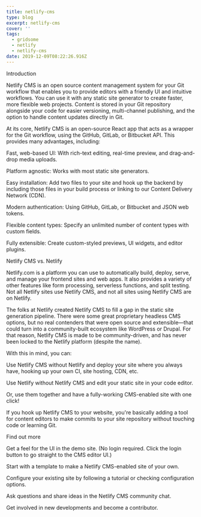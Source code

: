 ```yaml
---
title: netlify-cms
type: blog
excerpt: netlify-cms
cover: ''
tags:
  - gridsome
  - netlify
  - netlify-cms
date: 2019-12-09T08:22:26.916Z
---
```

Introduction

Netlify CMS is an open source content management system for your Git workflow that enables you to provide editors with a friendly UI and intuitive workflows. You can use it with any static site generator to create faster, more flexible web projects. Content is stored in your Git repository alongside your code for easier versioning, multi-channel publishing, and the option to handle content updates directly in Git.



At its core, Netlify CMS is an open-source React app that acts as a wrapper for the Git workflow, using the GitHub, GitLab, or Bitbucket API. This provides many advantages, including:



Fast, web-based UI: With rich-text editing, real-time preview, and drag-and-drop media uploads.

Platform agnostic: Works with most static site generators.

Easy installation: Add two files to your site and hook up the backend by including those files in your build process or linking to our Content Delivery Network (CDN).

Modern authentication: Using GitHub, GitLab, or Bitbucket and JSON web tokens.

Flexible content types: Specify an unlimited number of content types with custom fields.

Fully extensible: Create custom-styled previews, UI widgets, and editor plugins.

Netlify CMS vs. Netlify

Netlify.com is a platform you can use to automatically build, deploy, serve, and manage your frontend sites and web apps. It also provides a variety of other features like form processing, serverless functions, and split testing. Not all Netlify sites use Netlify CMS, and not all sites using Netlify CMS are on Netlify.



The folks at Netlify created Netlify CMS to fill a gap in the static site generation pipeline. There were some great proprietary headless CMS options, but no real contenders that were open source and extensible—that could turn into a community-built ecosystem like WordPress or Drupal. For that reason, Netlify CMS is made to be community-driven, and has never been locked to the Netlify platform (despite the name).



With this in mind, you can:



Use Netlify CMS without Netlify and deploy your site where you always have, hooking up your own CI, site hosting, CDN, etc.

Use Netlify without Netlify CMS and edit your static site in your code editor.

Or, use them together and have a fully-working CMS-enabled site with one click!

If you hook up Netlify CMS to your website, you're basically adding a tool for content editors to make commits to your site repository without touching code or learning Git.



Find out more

Get a feel for the UI in the demo site. (No login required. Click the login button to go straight to the CMS editor UI.)

Start with a template to make a Netlify CMS-enabled site of your own.

Configure your existing site by following a tutorial or checking configuration options.

Ask questions and share ideas in the Netlify CMS community chat.

Get involved in new developments and become a contributor.
